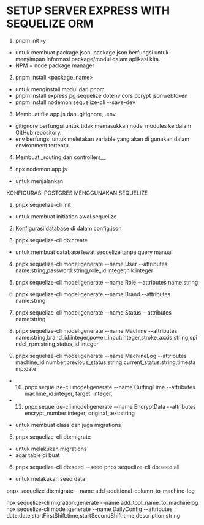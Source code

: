 # SETUP SERVER EXPRESS WITH SEQUELIZE ORM

1. pnpm init -y

- untuk membuat package.json, package.json berfungsi untuk menyimpan informasi package/modul dalam aplikasi kita.
- NPM = node package manager

2. pnpm install <package_name>

- untuk menginstall modul dari pnpm
- pnpm install express pg sequelize dotenv cors bcrypt jsonwebtoken
- pnpm install nodemon sequelize-cli --save-dev

3. Membuat file app.js dan .gitignore, .env

- gitignore berfungsi untuk tidak memasukkan node_modules ke dalam GitHub repository.
- env berfungsi untuk meletakan variable yang akan di gunakan dalam environment tertentu.

4. Membuat \_routing dan controllers\_\_

5. npx nodemon app.js

- untuk menjalankan

KONFIGURASI POSTGRES MENGGUNAKAN SEQUELIZE

1. pnpx sequelize-cli init

- untuk membuat initiation awal sequelize

2. Konfigurasi database di dalam config.json

3. pnpx sequelize-cli db:create

- untuk membuat database lewat sequelize tanpa query manual

4. pnpx sequelize-cli model:generate --name User --attributes name:string,password:string,role_id:integer,nik:integer
5. pnpx sequelize-cli model:generate --name Role --attributes name:string
6. pnpx sequelize-cli model:generate --name Brand --attributes name:string
7. pnpx sequelize-cli model:generate --name Status --attributes name:string
8. pnpx sequelize-cli model:generate --name Machine --attributes name:string,brand_id:integer,power_input:integer,stroke_axxis:string,spindel_rpm:string,status_id:integer

9. pnpx sequelize-cli model:generate --name MachineLog --attributes machine_id:number,previous_status:string,current_status:string,timestamp:date

- 10. pnpx sequelize-cli model:generate --name CuttingTime --attributes machine_id:integer, target: integer,

- 11. pnpx sequelize-cli model:generate --name EncryptData --attributes encrypt_number:integer, original_text:string

- untuk membuat class dan juga migrations

5. pnpx sequelize-cli db:migrate

- untuk melakukan migrations
- agar table di buat

6. pnpx sequelize-cli db:seed --seed <nama-file-seeder>
   pnpx sequelize-cli db:seed:all

- untuk melakukan seed data

pnpx sequelize db:migrate --name add-additional-column-to-machine-log

npx sequelize-cli migration:generate --name add_tool_name_to_machinelog
npx sequelize-cli model:generate --name DailyConfig --attributes date:date,startFirstShift:time,startSecondShift:time,description:string
